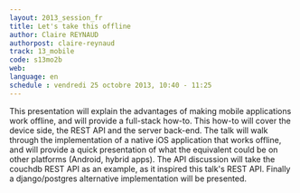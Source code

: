 ```yaml
---
layout: 2013_session_fr
title: Let's take this offline
author: Claire REYNAUD
authorpost: claire-reynaud
track: 13_mobile
code: s13mo2b
web: 
language: en
schedule : vendredi 25 octobre 2013, 10:40 - 11:25
---
```


This presentation will explain the advantages of making mobile applications work offline, and will provide a full-stack how-to.
This how-to will cover the device side, the REST API and the server back-end.
The talk will walk through the implementation of a native iOS application that works offline, and will provide a quick presentation of what the equivalent could be on other platforms (Android, hybrid apps).
The API discussion will take the couchdb REST API as an example, as it inspired this talk's REST API. Finally a django/postgres alternative implementation will be presented.
